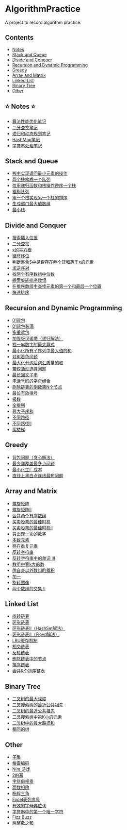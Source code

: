 # AlgorithmPractice
A project to record algorithm practice. 

## Contents 
* [Notes](#Notes)
* [Stack and Queue](#StackAndQueue)
* [Divide and Conquer](#DivideAndConquer)
* [Recursion and Dynamic Programming](#RecursionAndDynamicProgramming)
* [Greedy](#Greedy)
* [Array and Matrix](#ArrayAndMatrix)
* [Linked List](#LinkedList)
* [Binary Tree](#BinaryTree)
* [Other](#Other)

<span id="Notes"></span>
## ⭐ Notes ⭐
* [算法性能优化笔记](./src/notes/PerformanceOptimization.md)
* [二分查找笔记](./src/notes/BinarySearch.md)
* [递归和动态规划笔记](./src/notes/RecursionAndDynamicProgramming.md)
* [HashMap笔记](./src/notes/HashMapNote.md)
* [字符串处理笔记](./src/notes/StringAndStringBuilder.md)

<span id="StackAndQueue"></span>
## Stack and Queue
* [栈中实现返回最小元素的操作](./src/stack_and_queue/MyStack.java)
* [两个栈构成一个队列](./src/stack_and_queue/TwoStackQueue.java)
* [仅用递归函数和栈操作逆序一个栈](./src/stack_and_queue/ReverseStackByRecursion.java)
* [猫狗队列](./src/stack_and_queue/DogCatQueue.java)
* [用一个栈实现另一个栈的排序](./src/stack_and_queue/SortStackByStack.java)
* [生成窗口最大值数组](./src/stack_and_queue/MaxWindow.java)
* [最小栈](./src/stack_and_queue/MinStack.java)

<span id="DivideAndConquer"></span>
## Divide and Conquer
* [搜索插入位置](./src/divide_and_conquer/SearchInsertPosition.java)
* [二分查找](./src/divide_and_conquer/BinarySearchExample.java)
* [x的平方根](./src/divide_and_conquer/SqrtOfX.java)
* [循环移位](./src/divide_and_conquer/CycleShift.py)
* [判断集合S中是否存在两个其和等于x的元素](./src/divide_and_conquer/FindNumsEaualS.py)
* [求逆序对](./src/divide_and_conquer/Inversions.py)
* [找两个有序数组中位数](./src/divide_and_conquer/FindMedianSortedArrays.java)
* [搜索旋转排序数组](./src/divide_and_conquer/SearchInRotatedSortedArray.java)
* [在排序数组中查找元素的第一个和最后一个位置](./src/divide_and_conquer/FindFirstAndLastPositionOfElementInSortedArray.java)
* [快速排序](./src/divide_and_conquer/QuickSort.java)

<span id="RecursionAndDynamicProgramming"></span>
## Recursion and Dynamic Programming
* [01背包](./src/recursion_and_dynamic_programming/Bag01.java)
* [01背包装满](./src/recursion_and_dynamic_programming/ProperBag.java)
* [多重背包](./src/recursion_and_dynamic_programming/MultipleBag.java)
* [加强版汉诺塔（递归解法）](./src/recursion_and_dynamic_programming/EnhancedHanNoi.java)
* [找一串数字的最大算式](./src/recursion_and_dynamic_programming/GetMaxEquation.java)
* [最小化所有子序列中最大值的和](./src/recursion_and_dynamic_programming/MinMaxSum.java)
* [对树着色问题](./src/recursion_and_dynamic_programming/ColorTheTree.java)
* [最大化分词后词汇质量的和](./src/recursion_and_dynamic_programming/MaxWordSegmentation.java)
* [带权活动选择问题](./src/recursion_and_dynamic_programming/MaxWeightActivity.java)
* [最长回文子串](./src/recursion_and_dynamic_programming/LongestPalindromicSubstring.java)
* [电话号码的字母组合](./src/recursion_and_dynamic_programming/LetterCombinations.java)
* [删除链表的倒数第N个节点](./src/recursion_and_dynamic_programming/RemoveNthFromEnd.java)
* [最长有效括号](./src/recursion_and_dynamic_programming/LongestValidParentheses.java)
* [报数](./src/recursion_and_dynamic_programming/CountAndSay.java)
* [全排列](./src/recursion_and_dynamic_programming/Permutations.java)
* [最大子序和](./src/recursion_and_dynamic_programming/MaximumSubarray.java)
* [不同路径](./src/recursion_and_dynamic_programming/UniquePaths.java)
* [不同路径II](./src/recursion_and_dynamic_programming/UniquePathsII.java)
* [爬楼梯](./src/recursion_and_dynamic_programming/ClimbStairs.java)

<span id="Greedy"></span>
## Greedy
* [背包问题（贪心解法）](./src/greedy/GreedyBag.java)
* [最少圆覆盖最多点问题](./src/greedy/BoatCommunication.java)
* [最小化工厂成本](./src/greedy/MinFactoryCost.java)
* [直线上黑白点连线最短问题](./src/greedy/MinBlackWhiteLine.java)

<span id="ArrayAndMatrix"></span>
## Array and Matrix
* [螺旋矩阵](./src/array_and_matrix/SpiralMatrix.java)
* [螺旋矩阵II](./src/array_and_matrix/SpiralMatrix2.java)
* [合并两个有序数组](./src/array_and_matrix/MergeSortedArray.java)
* [买卖股票的最佳时机](./src/array_and_matrix/BestTimeToBuyAndSellStock.java)
* [买卖股票的最佳时机II](./src/array_and_matrix/BestTimeToBuyAndSellStock2.java)
* [只出现一次的数字](./src/array_and_matrix/SingleNumber.java)
* [多数元素](./src/array_and_matrix/MajorityElement.java)
* [存在重复元素](./src/array_and_matrix/ContainsDuplicate.java)
* [反转字符串](./src/array_and_matrix/ReverseString.java)
* [反转字符串中的单词 III](./src/array_and_matrix/ReverseWordsInAStringIII.java)
* [数组中第k大的数](./src/array_and_matrix/KthLargestElementInAnArray.java)
* [除自身以外数组的乘积](./src/array_and_matrix/ProductOfArrayExceptSelf.java)
* [加一](./src/array_and_matrix/PlusOne.java)
* [旋转图像](./src/array_and_matrix/RotateImage.java)
* [两个数组的交集 II](./src/array_and_matrix/IntersectionOfTwoArraysII.java)

<span id="LinkedList"></span>
## Linked List
* [旋转链表](./src/linked_list/RotateList.java)
* [环形链表](./src/linked_list/LinkedListCycle.java)
* [环形链表II（HashSet解法）](./src/linked_list/LinkedListCycle2.java)
* [环形链表II（Floyd解法）](./src/linked_list/LinkedListCycle3.java)
* [LRU缓存机制](./src/linked_list/LRUCache.java)
* [相交链表](./src/linked_list/IntersectionOfTwoLinkedLists.java)
* [反转链表](./src/linked_list/ReverseLinkedList.java)
* [删除链表中的节点](./src/linked_list/DeleteNodeInALinkedList.java)
* [排序链表](./src/linked_list/SortList.java)
* [合并K个排序链表](./src/linked_list/MergeKSortedLists.java)

<span id="BinaryTree"></span>
## Binary Tree
* [二叉树的最大深度](./src/binary_tree/MaximumDepthOfBinaryTree.java)
* [二叉搜索树的最近公共祖先](./src/binary_tree/LowestCommonAncestorOfABinarySearchTree.java)
* [二叉树的最近公共祖先](./src/binary_tree/LowestCommonAncestorOfABinaryTree.java)
* [二叉搜索树中第K小的元素](./src/binary_tree/KthSmallestElementInABST.java)
* [二叉树中的最大路径和](./src/binary_tree/BinaryTreeMaximumPathSum.java)
* [相同的树](./src/binary_tree/SameTree.java)

<span id="Other"></span>
## Other
* [子集](./src/other/Subsets.java)
* [格雷编码](./src/other/GrayCode.java)
* [Nim 游戏](./src/other/NimGame.java)
* [2的幂](./src/other/PowerOfTwo.java)
* [字符串相乘](./src/other/MultiplyStrings.java)
* [两数相除](./src/other/DivideTwoIntegers.java)
* [杨辉三角](./src/other/PascalTriangle.java)
* [Excel表列序号](./src/other/ExcelSheetColumnNumber.java)
* [有效的字母异位词](./src/other/ValidAnagram.java)
* [字符串中的第一个唯一字符](./src/other/FirstUniqueCharacterInAString.java)
* [Fizz Buzz](./src/other/FizzBuzz.java)
* [两整数之和](./src/other/SumOfTwoIntegers.java)



















